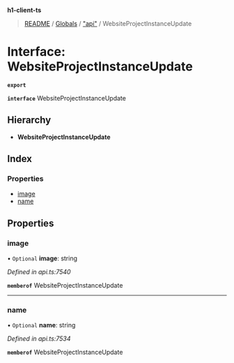 **h1-client-ts**

> [README](../README.md) / [Globals](../globals.md) / ["api"](../modules/_api_.md) / WebsiteProjectInstanceUpdate

# Interface: WebsiteProjectInstanceUpdate

**`export`** 

**`interface`** WebsiteProjectInstanceUpdate

## Hierarchy

* **WebsiteProjectInstanceUpdate**

## Index

### Properties

* [image](_api_.websiteprojectinstanceupdate.md#image)
* [name](_api_.websiteprojectinstanceupdate.md#name)

## Properties

### image

• `Optional` **image**: string

*Defined in api.ts:7540*

**`memberof`** WebsiteProjectInstanceUpdate

___

### name

• `Optional` **name**: string

*Defined in api.ts:7534*

**`memberof`** WebsiteProjectInstanceUpdate
